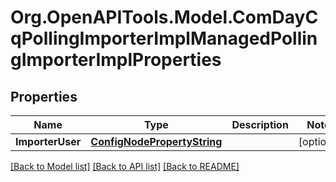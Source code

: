 # Org.OpenAPITools.Model.ComDayCqPollingImporterImplManagedPollingImporterImplProperties
## Properties

Name | Type | Description | Notes
------------ | ------------- | ------------- | -------------
**ImporterUser** | [**ConfigNodePropertyString**](ConfigNodePropertyString.md) |  | [optional] 

[[Back to Model list]](../README.md#documentation-for-models) [[Back to API list]](../README.md#documentation-for-api-endpoints) [[Back to README]](../README.md)

